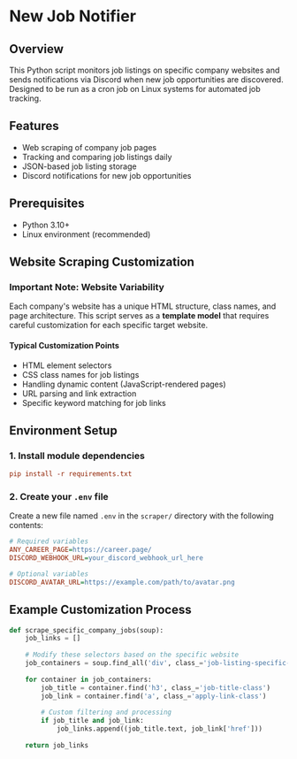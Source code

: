# New Job Notifier

## Overview
This Python script monitors job listings on specific company websites and sends notifications via Discord when new job opportunities are discovered. Designed to be run as a cron job on Linux systems for automated job tracking.

## Features
- Web scraping of company job pages
- Tracking and comparing job listings daily
- JSON-based job listing storage
- Discord notifications for new job opportunities

## Prerequisites
- Python 3.10+
- Linux environment (recommended)


## Website Scraping Customization

### Important Note: Website Variability
Each company's website has a unique HTML structure, class names, and page architecture. This script serves as a **template model** that requires careful customization for each specific target website.

#### Typical Customization Points
- HTML element selectors
- CSS class names for job listings
- Handling dynamic content (JavaScript-rendered pages)
- URL parsing and link extraction
- Specific keyword matching for job links

## Environment Setup

### 1. Install module dependencies

```ini
pip install -r requirements.txt
```


### 2. Create your `.env` file

Create a new file named `.env` in the `scraper/` directory with the following contents:

```ini
# Required variables
ANY_CAREER_PAGE=https://career.page/
DISCORD_WEBHOOK_URL=your_discord_webhook_url_here

# Optional variables
DISCORD_AVATAR_URL=https://example.com/path/to/avatar.png
```

## Example Customization Process
```python
def scrape_specific_company_jobs(soup):
    job_links = []
    
    # Modify these selectors based on the specific website
    job_containers = soup.find_all('div', class_='job-listing-specific-class')
    
    for container in job_containers:
        job_title = container.find('h3', class_='job-title-class')
        job_link = container.find('a', class_='apply-link-class')
        
        # Custom filtering and processing
        if job_title and job_link:
            job_links.append((job_title.text, job_link['href']))
    
    return job_links
```